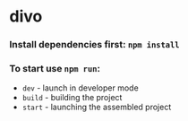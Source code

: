 # divo

### Install dependencies first: `npm install`

### To start use `npm run`:
- `dev` - launch in developer mode
- `build` - building the project
- `start` - launching the assembled project
